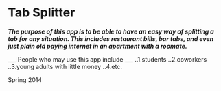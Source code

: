 Tab Splitter
============

***The purpose of this app is to be able to have an easy way of splitting a tab for any situation. This includes restaurant bills, bar tabs, and even just plain old paying internet in an apartment with a roomate.***

___ People who may use this app include ___
..1.students 
..2.coworkers
..3.young adults with little money
..4.etc. 

Spring 2014

